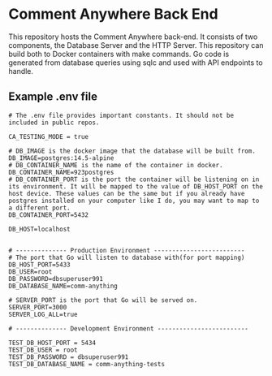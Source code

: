 # Comment Anywhere Back End

This repository hosts the Comment Anywhere back-end. It consists of two components, the Database Server and the HTTP Server. This repository can build both to Docker containers with make commands. Go code is generated from database queries using sqlc and used with API endpoints to handle.


## Example .env file

```env
# The .env file provides important constants. It should not be included in public repos. 

CA_TESTING_MODE = true

# DB_IMAGE is the docker image that the database will be built from.
DB_IMAGE=postgres:14.5-alpine
# DB_CONTAINER_NAME is the name of the container in docker.
DB_CONTAINER_NAME=923postgres
# DB_CONTAINER_PORT is the port the container will be listening on in its environment. It will be mapped to the value of DB_HOST_PORT on the host device. These values can be the same but if you already have postgres installed on your computer like I do, you may want to map to a different port.
DB_CONTAINER_PORT=5432

DB_HOST=localhost


# -------------- Production Environment -------------------------
# The port that Go will listen to database with(for port mapping)
DB_HOST_PORT=5433
DB_USER=root
DB_PASSWORD=dbsuperuser991
DB_DATABASE_NAME=comm-anything

# SERVER_PORT is the port that Go will be served on.
SERVER_PORT=3000
SERVER_LOG_ALL=true

# -------------- Development Environment -------------------------

TEST_DB_HOST_PORT = 5434
TEST_DB_USER = root
TEST_DB_PASSWORD = dbsuperuser991
TEST_DB_DATABASE_NAME = comm-anything-tests

```

